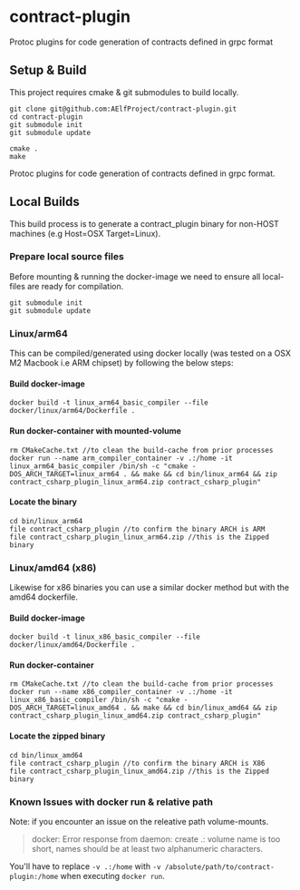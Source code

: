 # contract-plugin
Protoc plugins for code generation of contracts defined in grpc format

## Setup & Build

This project requires cmake & git submodules to build locally.

```
git clone git@github.com:AElfProject/contract-plugin.git
cd contract-plugin
git submodule init
git submodule update

cmake .
make
```
Protoc plugins for code generation of contracts defined in grpc format.

## Local Builds

This build process is to generate a contract_plugin binary for non-HOST machines (e.g Host=OSX Target=Linux).

### Prepare local source files
Before mounting & running the docker-image we need to ensure all local-files are ready for compilation.
```
git submodule init
git submodule update
```

### Linux/arm64

This can be compiled/generated using docker locally (was tested on a OSX M2 Macbook i.e ARM chipset) by following the below steps:

#### Build docker-image
```
docker build -t linux_arm64_basic_compiler --file docker/linux/arm64/Dockerfile .
```

#### Run docker-container with mounted-volume
```
rm CMakeCache.txt //to clean the build-cache from prior processes
docker run --name arm_compiler_container -v .:/home -it linux_arm64_basic_compiler /bin/sh -c "cmake -DOS_ARCH_TARGET=linux_arm64 . && make && cd bin/linux_arm64 && zip contract_csharp_plugin_linux_arm64.zip contract_csharp_plugin"
```

#### Locate the binary
```
cd bin/linux_arm64
file contract_csharp_plugin //to confirm the binary ARCH is ARM
file contract_csharp_plugin_linux_arm64.zip //this is the Zipped binary
```
### Linux/amd64 (x86)

Likewise for x86 binaries you can use a similar docker method but with the amd64 dockerfile.

#### Build docker-image
```
docker build -t linux_x86_basic_compiler --file docker/linux/amd64/Dockerfile .
```

#### Run docker-container
```
rm CMakeCache.txt //to clean the build-cache from prior processes
docker run --name x86_compiler_container -v .:/home -it linux_x86_basic_compiler /bin/sh -c "cmake -DOS_ARCH_TARGET=linux_amd64 . && make && cd bin/linux_amd64 && zip contract_csharp_plugin_linux_amd64.zip contract_csharp_plugin"
```

#### Locate the zipped binary
```
cd bin/linux_amd64
file contract_csharp_plugin //to confirm the binary ARCH is X86
file contract_csharp_plugin_linux_amd64.zip //this is the Zipped binary
```

### Known Issues with docker run & relative path
Note: if you encounter an issue on the releative path volume-mounts.
> docker: Error response from daemon: create .: volume name is too short, names should be at least two alphanumeric characters.

You'll have to replace `-v .:/home` with `-v /absolute/path/to/contract-plugin:/home` when executing `docker run`.